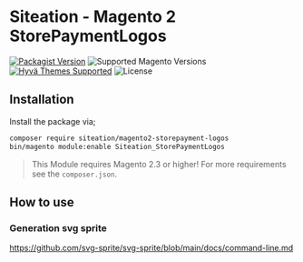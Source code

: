 # Siteation - Magento 2 StorePaymentLogos

[![Packagist Version](https://img.shields.io/packagist/v/siteation/magento2-module-storeinfo-payment-logos?style=for-the-badge)](https://packagist.org/packages/siteation/magento2-module-storeinfo-payment-logos)
![Supported Magento Versions](https://img.shields.io/badge/magento-%202.3_|_2.4-brightgreen.svg?logo=magento&longCache=true&style=for-the-badge)
[![Hyvä Themes Supported](https://img.shields.io/badge/Hyva_Themes-Supported-3df0af.svg?longCache=true&style=for-the-badge)](https://hyva.io/)
![License](https://img.shields.io/github/license/Siteation/magento2-module-storeinfo-payment-logos?color=%23234&style=for-the-badge)

<!-- TODO: intro -->

## Installation

Install the package via;

```bash
composer require siteation/magento2-storepayment-logos
bin/magento module:enable Siteation_StorePaymentLogos
```

> This Module requires Magento 2.3 or higher!
> For more requirements see the `composer.json`.

## How to use

<!-- TODO: how to -->

### Generation svg sprite

<!-- TODO: how to -->

https://github.com/svg-sprite/svg-sprite/blob/main/docs/command-line.md
